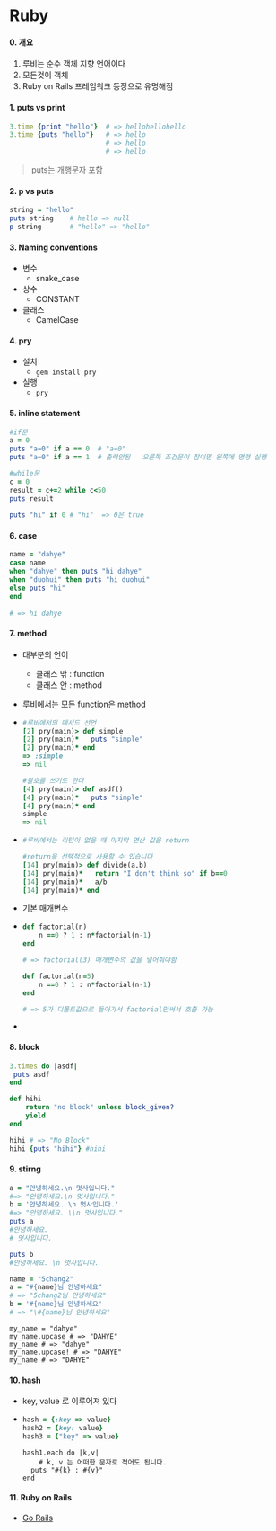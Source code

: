 # Ruby

#### 0. 개요

1. 루비는 순수 객체 지향 언어이다
2. 모든것이 객체
3. Ruby on Rails 프레임워크 등장으로 유명해짐



#### 1. puts vs print 

~~~ruby
3.time {print "hello"}  # => hellohellohello
3.time {puts "hello"}   # => hello
                        # => hello
                        # => hello
~~~

> puts는 개행문자 포함



#### 2. p vs puts

~~~ruby
string = "hello"
puts string    # hello => null
p string       # "hello" => "hello"
~~~



#### 3. Naming conventions

- 변수
  - snake_case
- 상수
  - CONSTANT
- 클래스
  - CamelCase



#### 4. pry

- 설치
  - `gem install pry`
- 실행
  - `pry`



#### 5. inline statement 

~~~ruby
#if문
a = 0
puts "a=0" if a == 0  # "a=0"
puts "a=0" if a == 1  # 출력안됨   오른쪽 조건문이 참이면 왼쪽에 명령 실행

#while문
c = 0
result = c+=2 while c<50
puts result     
   
puts "hi" if 0 # "hi"  => 0은 true 
~~~



#### 6. case

~~~ruby
name = "dahye"
case name
when "dahye" then puts "hi dahye"  
when "duohui" then puts "hi duohui"                                                                                                        
else puts "hi"  
end   
    
# => hi dahye
~~~



#### 7. method

- 대부분의 언어

  - 클래스 밖 : function
  - 클래스 안 : method

- 루비에서는 모든 function은 method

- ~~~ruby
  #루비에서의 메서드 선언
  [2] pry(main)> def simple                                                                                                                                      
  [2] pry(main)*   puts "simple"
  [2] pry(main)* end  
  => :simple
  => nil
  
  #괄호를 쓰기도 한다
  [4] pry(main)> def asdf()
  [4] pry(main)*   puts "simple"
  [4] pry(main)* end 
  simple
  => nil
  ~~~

- ~~~ruby
  #루비에서는 리턴이 없을 때 마지막 연산 값을 return 
  
  #return을 선택적으로 사용할 수 있습니다
  [14] pry(main)> def divide(a,b)
  [14] pry(main)*   return "I don't think so" if b==0
  [14] pry(main)*   a/b
  [14] pry(main)* end  
  ~~~

  

- 기본 매개변수

- ~~~ruby
  def factorial(n)
      n ==0 ? 1 : n*factorial(n-1)
  end
  
  # => factorial(3) 매개변수의 값을 넣어줘야함
  
  def factorial(n=5)
      n ==0 ? 1 : n*factorial(n-1)
  end
  
  # => 5가 디폴트값으로 들어가서 factorial만써서 호출 가능
  ~~~

- 



#### 8. block

~~~ruby
3.times do |asdf|
 puts asdf
end
~~~

~~~ruby
def hihi
    return "no block" unless block_given?
    yield
end  

hihi # => "No Block"
hihi {puts "hihi"} #hihi
~~~



#### 9. stirng

~~~ruby
a = "안녕하세요.\n 멋사입니다."
#=> "안녕하세요.\n 멋사입니다."
b = '안녕하세요. \n 멋사입니다.'              
#=> "안녕하세요. \\n 멋사입니다."
puts a
#안녕하세요.
# 멋사입니다.

puts b
#안녕하세요. \n 멋사입니다.

name = "5chang2"
a = "#{name}님 안녕하세요"                    
# => "5chang2님 안녕하세요"
b = '#{name}님 안녕하세요'                    
# => "\#{name}님 안녕하세요"
~~~

~~~
my_name = "dahye"
my_name.upcase # => "DAHYE"
my_name # => "dahye"
my_name.upcase! # => "DAHYE"
my_name # => "DAHYE"
~~~



#### 10. hash

- key, value 로 이루어져 있다

- ~~~ruby
  hash = {:key => value}
  hash2 = {key: value}
  hash3 = {"key" => value}
  ~~~

  ~~~
  hash1.each do |k,v|   
      # k, v 는 어떠한 문자로 적어도 됩니다.
  	puts "#{k} : #{v}"
  end  
  ~~~



#### 11. Ruby on Rails

- [Go Rails](https://gorails.com/setup/osx/10.13-high-sierra)







